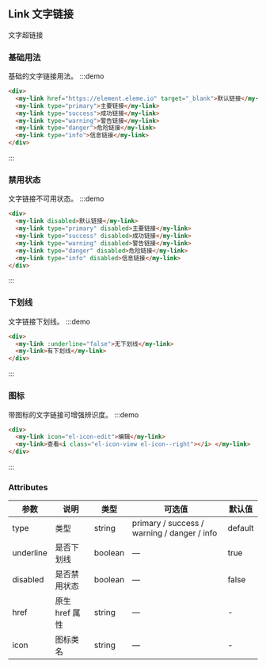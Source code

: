 ## Link 文字链接

文字超链接

### 基础用法
基础的文字链接用法。
:::demo
```html
<div>
  <my-link href="https://element.eleme.io" target="_blank">默认链接</my-link>
  <my-link type="primary">主要链接</my-link>
  <my-link type="success">成功链接</my-link>
  <my-link type="warning">警告链接</my-link>
  <my-link type="danger">危险链接</my-link>
  <my-link type="info">信息链接</my-link>
</div>
```
:::

### 禁用状态
文字链接不可用状态。
:::demo
```html
<div>
  <my-link disabled>默认链接</my-link>
  <my-link type="primary" disabled>主要链接</my-link>
  <my-link type="success" disabled>成功链接</my-link>
  <my-link type="warning" disabled>警告链接</my-link>
  <my-link type="danger" disabled>危险链接</my-link>
  <my-link type="info" disabled>信息链接</my-link>
</div>
```
:::

### 下划线
文字链接下划线。
:::demo
```html
<div>
  <my-link :underline="false">无下划线</my-link>
  <my-link>有下划线</my-link>
</div>
```
:::

### 图标

带图标的文字链接可增强辨识度。
:::demo
```html
<div>
  <my-link icon="el-icon-edit">编辑</my-link>
  <my-link>查看<i class="el-icon-view el-icon--right"></i> </my-link>
</div>
```
:::

### Attributes

| 参数           | 说明                           | 类型      | 可选值                               | 默认值  |
| -------------- | ------------------------------ | --------- | ------------------------------------ | ------- |
| type           | 类型                   | string  | primary / success / warning / danger / info | default |
| underline      | 是否下划线                         | boolean | —                                    | true    |
| disabled       | 是否禁用状态                       | boolean | —                                    | false   |
| href           | 原生 href 属性                     | string  | —                                    | -       |
| icon           | 图标类名                       | string  | —                                    | -       |
